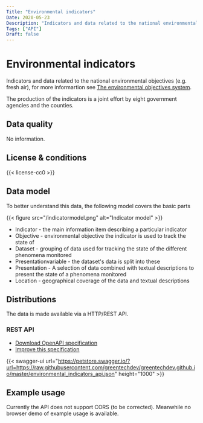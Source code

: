 ```yaml
---
Title: "Environmental indicators"
Date: 2020-05-23
Description: "Indicators and data related to the national environmental objectives (e.g. fresh air)"
Tags: ["API"]
Draft: false
---
```


# Environmental indicators

Indicators and data related to the national environmental objectives (e.g. fresh air), for more informartion see [The environmental objectives system](http://www.sverigesmiljomal.se/environmental-objectives/).

The production of the indicators is a joint effort by eight government agencies and the counties.

## Data quality

No information.  

## License & conditions 

{{< license-cc0 >}}

## Data model

To better understand this data, the following model covers the basic parts

{{< figure src="/indicatormodel.png" alt="Indicator model" >}}

* Indicator - the main information item describing a particular indicator
* Objective - environmental objective the indicator is used to track the state of
* Dataset - grouping of data used for tracking the state of the different phenomena monitored
* Presentationvariable - the dataset's data is split into these
* Presentation - A selection of data combined with textual descriptions to present the state of a phenomena monitored
* Location - geographical coverage of the data and textual descriptions

## Distributions

The data is made available via a HTTP/REST API.

### REST API

* [Download OpenAPI specification](https://raw.githubusercontent.com/greentechdev/greentechdev.github.io/master/environmental_indicators_api.json)
* [Improve this specification](https://github.com/greentechdev/greentechdev.github.io/edit/master/environmental_indicators_api.json)

{{< swagger-ui url="https://petstore.swagger.io/?url=https://raw.githubusercontent.com/greentechdev/greentechdev.github.io/master/environmental_indicators_api.json" height="1000" >}}

## Example usage

Currently the API does not support CORS (to be corrected). Meanwhile no browser demo of example usage is available.
